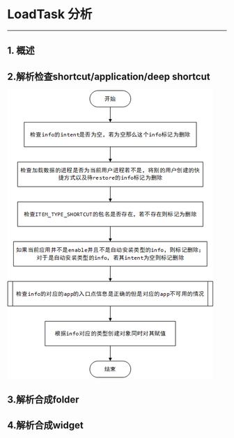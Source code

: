 # LoadTask 分析
---

## 1. 概述

## 2.解析检查shortcut/application/deep shortcut
![](./images/TypeShortcut.png)


## 3.解析合成folder

## 4.解析合成widget

